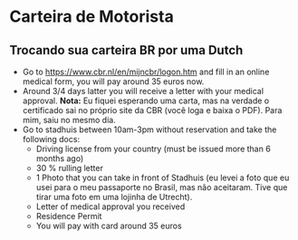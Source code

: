 # Carteira de Motorista

## Trocando sua carteira BR por uma Dutch

- Go to https://www.cbr.nl/en/mijncbr/logon.htm and fill in an online medical form, you will pay around 35 euros now.
- Around 3/4 days latter you will receive a letter with your medical approval.
**Nota:** Eu fiquei esperando uma carta, mas na verdade o certificado sai no próprio site da CBR (você loga e baixa o PDF). Para mim, saiu no mesmo dia.
- Go to stadhuis between 10am-3pm without reservation and take the following docs:
  - Driving license from your country (must be issued more than 6 months ago)
  - 30 % rulling letter
  - 1 Photo that you can take in front of Stadhuis (eu levei a foto que eu usei para o meu passaporte no Brasil, mas não aceitaram. Tive que tirar uma foto em uma lojinha de Utrecht).
  - Letter of medical approval you received
  - Residence Permit
  - You will pay with card around 35 euros
